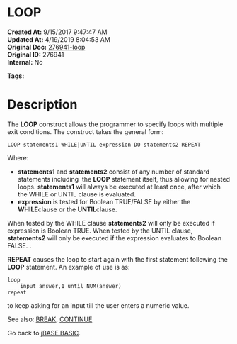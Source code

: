 # LOOP

**Created At:** 9/15/2017 9:47:47 AM  
**Updated At:** 4/19/2019 8:04:53 AM  
**Original Doc:** [276941-loop](https://docs.jbase.com/36868-jbase-basic/276941-loop)  
**Original ID:** 276941  
**Internal:** No  

**Tags:**
<badge text='until loop' vertical='middle' />
<badge text='loop until' vertical='middle' />
<badge text='until' vertical='middle' />
<badge text='loop while' vertical='middle' />
<badge text='while loop' vertical='middle' />
<badge text='loop' vertical='middle' />
<badge text='while' vertical='middle' />
<badge text='program execution' vertical='middle' />
<badge text='control structures' vertical='middle' />

# Description

The **LOOP** construct allows the programmer to specify loops with multiple exit conditions. The construct takes the general form:

```
LOOP statements1 WHILE|UNTIL expression DO statements2 REPEAT
```

Where:

- **statements1** and **statements2** consist of any number of standard statements including  the **LOOP** statement itself, thus allowing for nested loops. **statements1** will always be executed at least once, after which the WHILE or UNTIL clause is evaluated.
- **expression** is tested for Boolean TRUE/FALSE by either the **WHILE**clause or the **UNTIL**clause.


When tested by the WHILE clause **statements2** will only be executed if expression is Boolean TRUE. When tested by the UNTIL clause, **statements2** will only be executed if the expression evaluates to Boolean FALSE. .

**REPEAT** causes the loop to start again with the first statement following the **LOOP** statement. An example of use is as:

```
loop
    input answer,1 until NUM(answer)   
repeat 
```

to keep asking for an input till the user enters a numeric value.



See also: [BREAK](./../break), [CONTINUE](./../continue)

Go back to [jBASE BASIC](./../jbase-basic-programmers-reference-guide).
